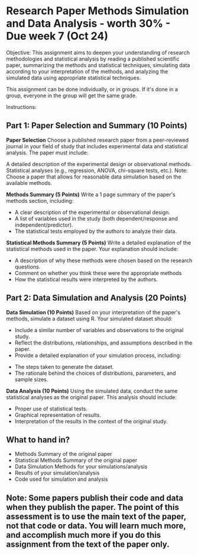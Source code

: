 # Research Paper Methods Simulation and Data Analysis - worth 30% - Due week 7 (Oct 24)

Objective: This assignment aims to deepen your understanding of research methodologies and statistical analysis by reading a published scientific paper, summarizing the methods and statistical techniques, simulating data according to your interpretation of the methods, and analyzing the simulated data using appropriate statistical techniques.

This assignment can be done individually, or in groups. If it's done in a group, everyone in the group will get the same grade. 

Instructions:
## Part 1: Paper Selection and Summary (10 Points)
**Paper Selection**
Choose a published research paper from a peer-reviewed journal in your field of study that includes experimental data and statistical analysis. The paper must include:

A detailed description of the experimental design or observational methods.
Statistical analyses (e.g., regression, ANOVA, chi-square tests, etc.).
Note: Choose a paper that allows for reasonable data simulation based on the available methods.

**Methods Summary (5 Points)**
Write a 1 page summary of the paper's methods section, including:

* A clear description of the experimental or observational design.
* A list of variables used in the study (both dependent/response and independent/predictor).
* The statistical tests employed by the authors to analyze their data.

**Statistical Methods Summary (5 Points)**
Write a detailed explanation of the statistical methods used in the paper. Your explanation should include:

* A description of why these methods were chosen based on the research questions.
* Comment on whether you think these were the appropriate methods
* How the statistical results were interpreted by the authors.

## Part 2: Data Simulation and Analysis (20 Points)
**Data Simulation (10 Points)**
Based on your interpretation of the paper's methods, simulate a dataset using R. Your simulated dataset should:

* Include a similar number of variables and observations to the original study.
* Reflect the distributions, relationships, and assumptions described in the paper.
* Provide a detailed explanation of your simulation process, including:
- The steps taken to generate the dataset.
- The rationale behind the choices of distributions, parameters, and sample sizes.

**Data Analysis (10 Points)**
Using the simulated data, conduct the same statistical analyses as the original paper. This analysis should include:

* Proper use of statistical tests.
* Graphical representation of results.
* Interpretation of the results in the context of the original study.

## What to hand in?
* Methods Summary of the original paper
* Statistical Methods Summary of the original paper
* Data Simulation Methods for your simulations/analysis
* Results of your simulation/analysis
* Code used for simulation and analysis

## Note: Some papers publish their code and data when they publish the paper. The point of this assessment is to use the main text of the paper, not that code or data. You will learn much more, and accomplish much more if you do this assignment from the text of the paper only.
